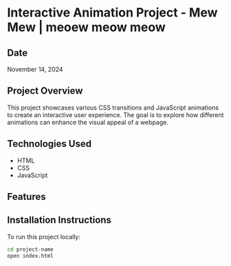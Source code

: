 # Interactive Animation Project - Mew Mew | meoew meow meow

## Date

November 14, 2024

## Project Overview

This project showcases various CSS transitions and JavaScript animations to create an interactive user experience. The goal is to explore how different animations can enhance the visual appeal of a webpage.

## Technologies Used

- HTML
- CSS
- JavaScript

## Features

## Installation Instructions

To run this project locally:

```bash
cd project-name
open index.html
```
